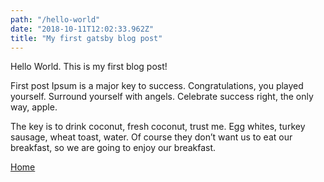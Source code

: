 ```yaml
---
path: "/hello-world"
date: "2018-10-11T12:02:33.962Z"
title: "My first gatsby blog post"
---
```


Hello World. This is my first blog post!

First post Ipsum is a major key to success. Congratulations, you played yourself. Surround yourself with angels. Celebrate success right, the only way, apple.

The key is to drink coconut, fresh coconut, trust me. Egg whites, turkey sausage, wheat toast, water. Of course they don’t want us to eat our breakfast, so we are going to enjoy our breakfast.

[Home](/)